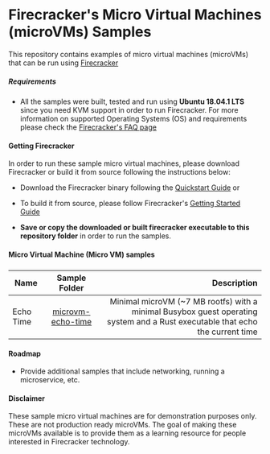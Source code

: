 # Firecracker's Micro Virtual Machines (microVMs) Samples

This repository contains examples of micro virtual machines (microVMs) that can be run using <a href="https://github.com/firecracker-microvm/firecracker" target="_blank">Firecracker</a>

##### Requirements

- All the samples were built, tested and run using __Ubuntu 18.04.1 LTS__ since you need KVM support in order to run Firecracker. For more information on supported Operating Systems (OS) and requirements please check the [Firecracker's FAQ page](https://github.com/firecracker-microvm/firecracker/blob/master/FAQ.md#what-operating-systems-are-supported-by-firecracker)

#### Getting Firecracker

In order to run these sample micro virtual machines, please download Firecracker or build it from source following the instructions below:

- Download the Firecracker binary following the <a href="https://github.com/firecracker-microvm/firecracker/blob/master/docs/getting-started.md#getting-the-firecracker-binary" target="_blank">Quickstart Guide</a> or

- To build it from source, please follow Firecracker's <a href="https://github.com/firecracker-microvm/firecracker#getting-started" target="_blank">Getting Started Guide</a>

- **Save or copy the downloaded or built firecracker executable to this repository folder** in order to run the samples.


#### Micro Virtual Machine (Micro VM) samples

##### 

| Name      | Sample Folder           | Description  |
| ------------- |:-------------:| -----:|
| Echo Time     | [microvm-echo-time](./microvm-echo-time) | Minimal microVM (~7 MB rootfs) with a minimal Busybox guest operating system and a Rust executable that echo the current time|

#### Roadmap

- Provide additional samples that include networking, running a microservice, etc.

#### Disclaimer

These sample micro virtual machines are for demonstration purposes only. These are not production ready microVMs. The goal of making these microVMs available is to provide them as a learning resource for people interested in Firecracker technology.